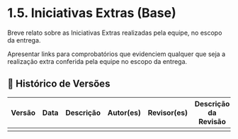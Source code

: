 # 1.5. Iniciativas Extras (Base)

Breve relato sobre as Iniciativas Extras realizadas pela equipe, no escopo da entrega.

Apresentar links para comprobatórios que evidenciem qualquer que seja a realização extra conferida pela equipe no escopo da entrega.

## 📄 Histórico de Versões

| Versão | Data       | Descrição | Autor(es) | Revisor(es) | Descrição da Revisão |
|:------:|:----------:|:---------:|:---------:|:-----------:|:--------------------:|
|        |            |           |           |             |                      |
